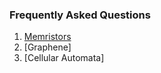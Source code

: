 ### Frequently Asked Questions
1. [Memristors](https://github.com/DUTh-FET/Team-Research/tree/master/3.%20Frequently%20Asked%20Questions/1.%20Memristors)
2. [Graphene]
3. [Cellular Automata]
